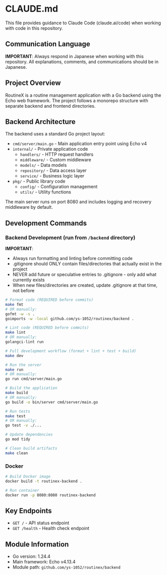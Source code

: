 # CLAUDE.md

This file provides guidance to Claude Code (claude.ai/code) when working with code in this repository.

## Communication Language

**IMPORTANT**: Always respond in Japanese when working with this repository. All explanations, comments, and communications should be in Japanese.

## Project Overview

RoutineX is a routine management application with a Go backend using the Echo web framework. The project follows a monorepo structure with separate backend and frontend directories.

## Backend Architecture

The backend uses a standard Go project layout:

- `cmd/server/main.go` - Main application entry point using Echo v4
- `internal/` - Private application code
  - `handlers/` - HTTP request handlers  
  - `middleware/` - Custom middleware
  - `models/` - Data models
  - `repository/` - Data access layer
  - `service/` - Business logic layer
- `pkg/` - Public library code
  - `config/` - Configuration management
  - `utils/` - Utility functions

The main server runs on port 8080 and includes logging and recovery middleware by default.

## Development Commands

### Backend Development (run from `/backend` directory)

**IMPORTANT**: 
- Always run formatting and linting before committing code
- .gitignore should ONLY contain files/directories that actually exist in the project
- NEVER add future or speculative entries to .gitignore - only add what currently exists
- When new files/directories are created, update .gitignore at that time, not before

```bash
# Format code (REQUIRED before commits)
make fmt
# OR manually:
gofmt -w -s .
goimports -w -local github.com/ys-1052/routinex/backend .

# Lint code (REQUIRED before commits)
make lint
# OR manually:
golangci-lint run

# Full development workflow (format + lint + test + build)
make dev

# Run the server
make run
# OR manually:
go run cmd/server/main.go

# Build the application  
make build
# OR manually:
go build -o bin/server cmd/server/main.go

# Run tests
make test
# OR manually:
go test -v ./...

# Update dependencies
go mod tidy

# Clean build artifacts
make clean
```

### Docker

```bash
# Build Docker image
docker build -t routinex-backend .

# Run container
docker run -p 8080:8080 routinex-backend
```

## Key Endpoints

- `GET /` - API status endpoint
- `GET /health` - Health check endpoint

## Module Information

- Go version: 1.24.4
- Main framework: Echo v4.13.4
- Module path: `github.com/ys-1052/routinex/backend`